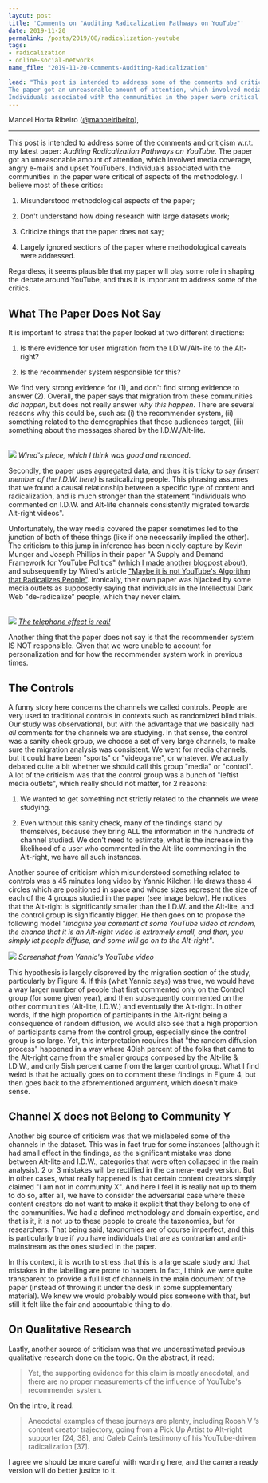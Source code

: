 ```yaml
---
layout: post
title: 'Comments on "Auditing Radicalization Pathways on YouTube"'
date: 2019-11-20
permalink: /posts/2019/08/radicalization-youtube
tags:
- radicalization
- online-social-networks
name_file: "2019-11-20-Comments-Auditing-Radicalization"

lead: "This post is intended to address some of the comments and criticism w.r.t. my latest paper: *Auditing Radicalization Pathways on YouTube*. 
The paper got an unreasonable amount of attention, which involved media coverage, angry e-mails and upset YouTubers.
Individuals associated with the communities in the paper were critical of aspects of the methodology."
---
```


Manoel Horta Ribeiro ([@manoelribeiro](https://twitter.com/manoelribeiro)),

---

This post is intended to address some of the comments and criticism w.r.t. my latest paper: *Auditing Radicalization Pathways on YouTube*. 
The paper got an unreasonable amount of attention, which involved media coverage, angry e-mails and upset YouTubers.
Individuals associated with the communities in the paper were critical of aspects of the methodology.
I believe most of these critics:

1. Misunderstood methodological aspects of the paper;

2. Don't understand how doing research with large datasets work;

3. Criticize things that the paper does not say;

4. Largely ignored sections of the paper where methodological caveats were addressed.

Regardless, it seems plausible that my paper will play some role in shaping the debate around YouTube, and thus it is important to address some of the critics. 

## What The Paper Does Not Say

It is important to stress that the paper looked at two different directions:

1. Is there evidence for user migration from the I.D.W./Alt-lite to the Alt-right?

2. Is the recommender system responsible for this?

We find very strong evidence for (1), and don't find strong evidence to answer (2). 
Overall, the paper says that migration from these communities _did happen_, but does not really answer _why this happen_. 
There are several reasons why this could be, such as: 
(i) the recommender system, 
(ii) something related to the demographics that these audiences target, 
(iii) something about the messages shared by the I.D.W./Alt-lite.

<br />

<img src="{{ site.baseurl }}/images/2019-11-20-Comments-Auditing-Radicalization/wired.png" >
<em>Wired's piece, which I think was good and nuanced.</em>
<br />

Secondly, the paper uses aggregated data, and thus it is tricky to say _(insert member of the I.D.W. here)_ is radicalizing people. 
This phrasing assumes that we found a causal relationship between a specific type of content and radicalization, and is much stronger than the statement "individuals who commented  on I.D.W. and Alt-lite channels consistently migrated towards Alt-right videos".

Unfortunately, the way media covered the paper sometimes led to the junction of both of these things (like if one necessarily implied the other). 
The criticism to this jump in inference has been nicely capture by Kevin Munger and Joseph Phillips in their paper "A Supply and Demand Framework for YouTube Politics" [(which I made another blogpost about)](https://manoelhortaribeiro.github.io/posts/2019/10/comments-supply-and-demand), and subsequently by Wired's article ["Maybe it is not YouTube's Algorithm that Radicalizes People"](https://www.wired.com/story/not-youtubes-algorithm-radicalizes-people/).
Ironically, their own paper was hijacked by some media outlets as supposedly saying that individuals in the Intellectual Dark Web "de-radicalize" people, which they never claim.

<br />
<img src="{{ site.baseurl }}/images/2019-11-20-Comments-Auditing-Radicalization/kevins.png"  >
<em><a href="https://dl.acm.org/citation.cfm?id=3313531"> The telephone effect is real!</a></em>
<br />

Another thing that the paper does not say is that the recommender system IS NOT responsible. 
Given that we were unable to account for personalization and for how the recommender system work in previous times.


## The Controls

A funny story here concerns the channels we called controls. 
People are very used to traditional controls in contexts such as randomized blind trials.
Our study was observational, but with the advantage that we basically had *all* comments for the channels we are studying. 
In that sense, the control was a sanity check group, we choose a set of very large channels, to make sure the migration analysis was consistent.
We went for media channels, but it could have been "sports" or "videogame", or whatever.
We actually debated quite a bit whether we should call this group "media" or "control".
A lot of the criticism was that the control group was a bunch of "leftist media outlets", which really should not matter, for 2 reasons:

1. We wanted to get something not strictly related to the channels we were studying.

2. Even without this sanity check, many of the findings stand by themselves, because they bring ALL the information in the hundreds of channel studied. 
We don't need to estimate, what is the increase in the likelihood of a user who commented in the Alt-lite commenting in the Alt-right, we have all such instances.

Another source of criticism which misunderstood something related to controls was a 45 minutes long video by Yannic Kilcher. 
He draws these 4 circles which are positioned in space and whose sizes represent the size of each of the 4 groups studied in the paper (see image below). 
He notices that the Alt-right is significantly smaller than the I.D.W. and the Alt-lite, and the control group is significantly bigger.
He then goes on to propose the following model *"imagine you comment at some YouTube video at random, the chance that it is an Alt-right video is extremely small, and then, you simply let people diffuse, and some will go on to the Alt-right"*.

<img src="{{ site.baseurl }}/images/2019-11-20-Comments-Auditing-Radicalization/yt_video.png" >
<em>Screenshot from Yannic's YouTube video</em>

This hypothesis is largely disproved by the migration section of the study, particularly by Figure 4. 
If this (what Yannic says) was true, we would have a way larger number of people that first commented only on the Control group (for some given year), and then subsequently commented on the other communities (Alt-lite, I.D.W.) and eventually the Alt-right. 
In other words, if the high proportion of participants in the Alt-right being a consequence of random diffusion, we would also see that a high proportion of participants came from the control group, especially since the control group is so large.
Yet, this interpretation requires that "the random diffusion process" happened in a way where 40ish percent of the folks that came to the Alt-right came from the smaller groups composed by the Alt-lite & I.D.W., and only 5ish percent came from the larger control group.
What I find weird is that he actually goes on to comment these findings in Figure 4, but then goes back to the aforementioned argument, which doesn't make sense.

## Channel X does not Belong to Community Y

Another big source of criticism was that we mislabeled some of the channels in the dataset. 
This was in fact true for some instances (although it had small effect in the findings, as the significant mistake was done between Alt-lite and I.D.W., categories that were often collapsed in the main analysis). 
2 or 3 mistakes will be rectified in the camera-ready version.
But in other cases, what really happened is that certain content creators simply claimed "I am not in community X". 
And here I feel it is really not up to them to do so, after all, we have to consider the adversarial case where these content creators do not want to make it explicit that they belong to one of the communities.
We had a defined methodology and domain expertise, and that is it, it is not up to these people to create the taxonomies, but for researchers.
That being said, taxonomies are of course imperfect, and this is particularly true if you have individuals that are as contrarian and anti-mainstream as the ones studied in the paper.

In this context, it is worth to stress that this is a large scale study and that mistakes in the labelling are prone to happen.
In fact, I think we were quite transparent to provide a full list of channels in the main document of the paper (instead of throwing it under the desk in some supplementary material).
We knew we would probably would piss someone with that, but still it felt like the fair and accountable thing to do.

## On Qualitative Research

Lastly, another source of criticism was that  we underestimated previous qualitative research done on the topic. On the abstract, it read:

>Yet, the supporting evidence for this claim is mostly anecdotal, and there are no proper measurements of the influence of YouTube's recommender system.

On the intro, it read:

> Anecdotal examples of these journeys are plenty, including Roosh V ’s content creator trajectory, going from a Pick Up Artist to Alt-right supporter [24, 38], and Caleb Cain’s testimony of his YouTube-driven radicalization [37].

I agree we should be more careful with wording here, and the camera ready version will do better justice to it.
